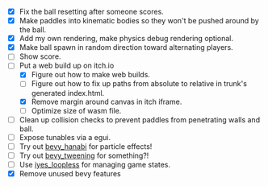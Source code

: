 * [x] Fix the ball resetting after someone scores.
* [x] Make paddles into kinematic bodies so they won't be pushed around by the ball.
* [x] Add my own rendering, make physics debug rendering optional.
* [x] Make ball spawn in random direction toward alternating players.
* [ ] Show score.
* [ ] Put a web build up on itch.io
  * [x] Figure out how to make web builds.
  * [ ] Figure out how to fix up paths from absolute to relative in trunk's generated index.html.
  * [x] Remove margin around canvas in itch iframe.
  * [ ] Optimize size of wasm file.
* [ ] Clean up collision checks to prevent paddles from penetrating walls and ball.
* [ ] Expose tunables via a egui.
* [ ] Try out [bevy_hanabi](https://lib.rs/bevy_hanabi/) for particle effects!
* [ ] Try out [bevy_tweening](https://lib.rs/bevy_tweening/) for something?!
* [ ] Use [iyes_loopless](https://lib.rs/iyes_loopless) for managing game states.
* [x] Remove unused bevy features
